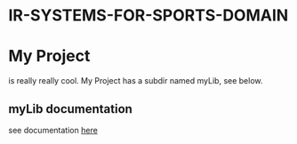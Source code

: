 # IR-SYSTEMS-FOR-SPORTS-DOMAIN
# My Project
is really really cool. My Project has a subdir named myLib, see below.

## myLib documentation
see documentation [here](myLib/README.md)
